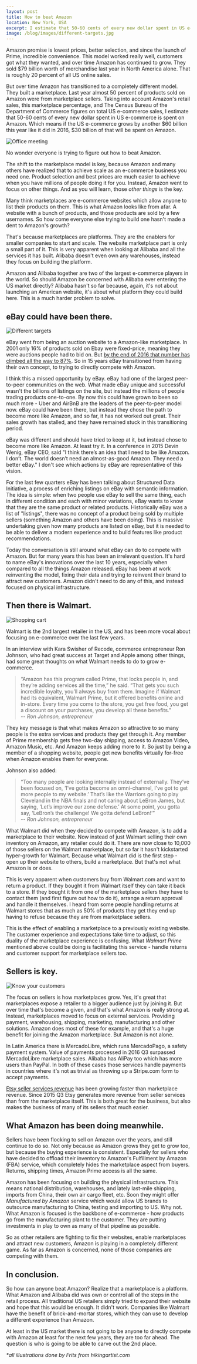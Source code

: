 ```yaml
---
layout: post
title: How to beat Amazon
location: New York, USA
excerpt: I estimate that 50-60 cents of every new dollar spent in US e-commerce is spent on Amazon. Which means if the US e-commerce grows by another $60 billion this year like it did in 2016, $30 billion of that will be spent on Amazon. No wonder everyone is trying to figure out how to beat Amazon.
image: /blog/images/different-targets.jpg
---
```


Amazon promise is lowest prices, better selection, and since the launch of Prime, incredible convenience. This model worked really well, customers got what they wanted, and over time Amazon has continued to grow. They sold $79 billion worth of merchandise last year in North America alone. That is roughly 20 percent of all US online sales.

But over time Amazon has transitioned to a completely different model. They built a marketplace. Last year almost 50 percent of products sold on Amazon were from marketplace sellers. Taking into account Amazon's retail sales, this marketplace percentage, and The Census Bureau of the Department of Commerce figures on total US e-commerce sales, I estimate that 50-60 cents of every new dollar spent in US e-commerce is spent on Amazon. Which means if the US e-commerce grows by another $60 billion this year like it did in 2016, $30 billion of that will be spent on Amazon.

<img src="/blog/images/office-meeting.jpg" alt="Office meeting" class="left" />

No wonder everyone is trying to figure out how to beat Amazon.

The shift to the marketplace model is key, because Amazon and many others have realized that to achieve scale as an e-commerce business you need one. Product selection and best prices are much easier to achieve when you have millions of people doing it for you. Instead, Amazon went to focus on other things. And as you will learn, those *other things* is the key.

Many think marketplaces are e-commerce websites which allow anyone to list their products on them. This is what Amazon looks like from afar. A website with a bunch of products, and those products are sold by a few usernames. So how come everyone else trying to build one hasn't made a dent to Amazon's growth?

That's because marketplaces are platforms. They are the enablers for smaller companies to start and scale. The website marketplace part is only a small part of it. This is very apparent when looking at Alibaba and all the services it has built. Alibaba doesn't even own any warehouses, instead they focus on building the platform.

Amazon and Alibaba together are two of the largest e-commerce players in the world. So should Amazon be concerned with Alibaba ever entering the US market directly? Alibaba hasn't so far because, again, it's not about launching an American website, it's about what platform they could build here. This is a much harder problem to solve.



## eBay could have been there.

<img src="/blog/images/different-targets.jpg" alt="Different targets" class="right" />

eBay went from being an auction website to a Amazon-like marketplace. In 2001 only 16% of products sold on Ebay were fixed-price, meaning they were auctions people had to bid on. But [by the end of 2016 that number has climbed all the way to 87%](/stats/ebay/ebay-percentage-of-sales-from-fixed-price-listings-18). So in 15 years eBay transitioned from having their own concept, to trying to directly compete with Amazon.

I think this a missed opportunity by eBay. eBay had one of the largest peer-to-peer communities on the web. What made eBay unique and successful wasn't the billions of listings on the site, but instead the millions of people trading products one-to-one. By now this could have grown to been so much more - Uber and AirBnB are the leaders of the peer-to-peer model now. eBay could have been there, but instead they chose the path to become more like Amazon, and so far, it has not worked out great. Their sales growth has stalled, and they have remained stuck in this transitioning period.

eBay was different and should have tried to keep at it, but instead chose to become more like Amazon. At least try it. In a conference in 2015 Devin Wenig, eBay CEO, said "I think there’s an idea that I need to be like Amazon. I don’t. The world doesn’t need an almost-as-good Amazon. They need a better eBay." I don't see which actions by eBay are representative of this vision.

For the last few quarters eBay has been talking about Structured Data Initiative, a process of enriching listings on eBay with semantic information. The idea is simple: when two people use eBay to sell the same thing, each in different condition and each with minor variations, eBay wants to know that they are the same product or related products. Historically eBay was a list of "listings", there was no concept of a product being sold by multiple sellers (something Amazon and others have been doing). This is massive undertaking given how many products are listed on eBay, but it is needed to be able to deliver a modern experience and to build features like product recommendations.

Today the conversation is still around what eBay can do to compete with Amazon. But for many years this has been an irrelevant question. It's hard to name eBay's innovations over the last 10 years, especially when compared to all the things Amazon released. eBay has been at work reinventing the model, fixing their data and trying to reinvent their brand to attract new customers. Amazon didn't need to do any of this, and instead focused on physical infrastructure.



## Then there is Walmart.

<img src="/blog/images/shopping-cart.jpg" alt="Shopping cart" class="left" />

Walmart is the 2nd largest retailer in the US, and has been more vocal about focusing on e-commerce over the last few years.

In an interview with Kara Swisher of Recode, commerce entrepreneur Ron Johnson, who had great success at Target and Apple among other things, had some great thoughts on what Walmart needs to do to grow e-commerce.

> “Amazon has this program called Prime, that locks people in, and they’re adding services all the time,” he said. “That gets you such incredible loyalty, you’ll always buy from them. Imagine if Walmart had its equivalent, Walmart Prime, but it offered benefits online and in-store. Every time you come to the store, you get free food, you get a discount on your purchases, you develop all these benefits.”  <br />
> -- <cite>Ron Johnson, entrepreneur</cite>

They key message is that what makes Amazon so attractive to so many people is the extra services and products they get through it. Any member of Prime membership gets free two-day shipping, access to Amazon Video, Amazon Music, etc. And Amazon keeps adding more to it. So just by being a member of a shopping website, people get new benefits virtually for-free when Amazon enables them for everyone.

Johnson also added:
> “Too many people are looking internally instead of externally. They’ve been focused on, ‘I’ve gotta become an omni-channel, I’ve got to get more people to my website.’ That’s like the Warriors going to play Cleveland in the NBA finals and not caring about LeBron James, but saying, ‘Let’s improve our zone defense.’ At some point, you gotta say, ‘LeBron’s the challenge! We gotta defend LeBron!’”  <br />
> -- <cite>Ron Johnson, entrepreneur</cite>

What Walmart did when they decided to compete with Amazon, is to add a marketplace to their website. Now instead of just Walmart selling their own inventory on Amazon, any retailer could do it. There are now close to 10,000 of those sellers on the Walmart marketplace, but so far it hasn't kickstarted hyper-growth for Walmart. Because what Walmart did is the first step - open up their website to others, build a marketplace. But that's not what Amazon is or does.

This is very apparent when customers buy from Walmart.com and want to return a product. If they bought it from Walmart itself they can take it back to a store. If they bought it from one of the marketplace sellers they have to contact them (and first figure out how to do it), arrange a return approval and handle it themselves. I heard from some people handling returns at Walmart stores that as much as 50% of products they get they end up having to refuse because they are from marketplace sellers.

This is the effect of enabling a marketplace to a previously existing website. The customer experience and expectations take time to adjust, so this duality of the marketplace experience is confusing. What *Walmart Prime* mentioned above could be doing is facilitating this service - handle returns and customer support for marketplace sellers too.


## Sellers is key.

<img src="/blog/images/know-your-customers.jpg" alt="Know your customers" class="right" />

The focus on sellers is how marketplaces grow. Yes, it's great that marketplaces expose a retailer to a bigger audience just by joining it. But over time that's become a given, and that's what Amazon is really strong at. Instead, marketplaces moved to focus on external services. Providing payment, warehousing, shipping, marketing, manufacturing and other solutions. Amazon does most of these for example, and that's a huge benefit for joining the Amazon marketplace. But Amazon is not alone.

In Latin America there is MercadoLibre, which runs MercadoPago, a safety payment system. Value of payments processed in 2016 Q3 surpassed MercadoLibre marketplace sales. Alibaba has AliPay too which has more users than PayPal. In both of these cases those services handle payments in countries where it's not as trivial as throwing up a Stripe.com form to accept payments.

[Etsy seller services revenue](https://www.marketplacepulse.com/stats/etsy/etsy-seller-services-revenue-9) has been growing faster than marketplace revenue. Since 2015 Q3 Etsy generates more revenue from seller services than from the marketplace itself. This is both great for the business, but also makes the business of many of its sellers that much easier.


## What Amazon has been doing meanwhile.

Sellers have been flocking to sell on Amazon over the years, and still continue to do so. Not only because as Amazon grows they get to grow too, but because the buying experience is consistent. Especially for sellers who have decided to offload their inventory to Amazon's Fulfillment by Amazon (FBA) service, which completely hides the marketplace aspect from buyers. Returns, shipping times, Amazon Prime access is all the same.

Amazon has been focusing on building the physical infrastructure. This means national distribution, warehouses, and lately last-mile shipping, imports from China, their own air cargo fleet, etc. Soon they might offer *Manufactured by Amazon* service which would allow US brands to outsource manufacturing to China, testing and importing to US. Why not. What Amazon is focused is the backbone of e-commerce - how products go from the manufacturing plant to the customer. They are putting investments in play to own as many of that pipeline as possible.

So as other retailers are fighting to fix their websites, enable marketplaces and attract new customers, Amazon is playing in a completely different game. As far as Amazon is concerned, none of those companies are competing with them.

## In conclusion.

So how can anyone beat Amazon? Realize that a marketplace is a platform. What Amazon and Alibaba did was own or control all of the steps in the retail process. All traditional US retailers simply tried to expand their website and hope that this would be enough. It didn't work. Companies like Walmart have the benefit of brick-and-mortar stores, which they can use to develop a different experience than Amazon.

At least in the US market there is not going to be anyone to directly compete with Amazon at least for the next few years, they are too far ahead. The question is who is going to be able to carve out the 2nd place.


*\*all illustrations done by Frits from hikingartist.com*

